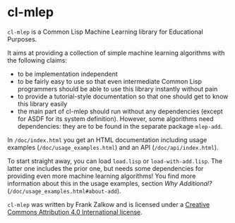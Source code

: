 # cl-mlep

`cl-mlep` is a Common Lisp Machine Learning library for Educational Purposes.

It aims at providing a collection of simple machine learning algorithms with the following claims:

* to be implementation independent
* to be fairly easy to use so that even intermediate Common Lisp programmers should be able to use this library instantly without pain
* to provide a tutorial-style documentation so that one should get to know this library easily
* the main part of cl-mlep should run without any dependencies (except for ASDF for its system definition). However, some algorithms need dependencies: they are to be found in the separate package `mlep-add`.

In `/doc/index.html` you get an HTML documentation including usage examples (`/doc/usage_examples.html`) and an API (`/doc/api/index.html`).

To start straight away, you can load `load.lisp` or `load-with-add.lisp`. The latter one includes the prior one, but needs some dependencies for providing even more machine learning algorithms! You find more information about this in the usage examples, section *Why Additional?* (`/doc/usage_examples.html#about-add`).

`cl-mlep` was written by Frank Zalkow and is licensed under a [Creative Commons Attribution 4.0 International license](http://creativecommons.org/licenses/by/4.0/).